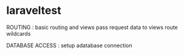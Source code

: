 # laraveltest
ROUTING :
  basic routing and views
  pass request data to views
  route wildcards
  
DATABASE ACCESS :
  setup adatabase connection
